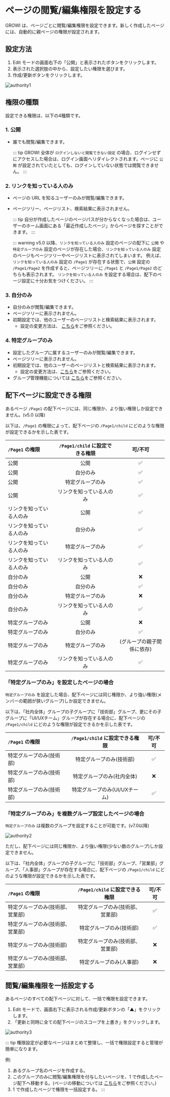 # ページの閲覧/編集権限を設定する

GROWI は、ページごとに閲覧/編集権限を設定できます。新しく作成したページには、自動的に親ページの権限が設定されます。

## 設定方法

1. Edit モードの画面右下の「公開」と表示されたボタンをクリックします。
2. 表示された選択肢の中から、設定したい権限を選びます。
3. 作成/更新ボタンをクリックします。

<img :src="$withBase('/assets/images/ja/authority1.png')" alt="authority1">

## 権限の種類

設定できる権限は、以下の4種類です。

### 1. 公開

- 誰でも閲覧/編集できます。

  ::: tip
  GROWI 全体が `ログインしないと閲覧できない設定` の場合、ログインせずにアクセスした場合は、ログイン画面へリダイレクトされます。ページに `公開` が設定されていたとしても、ログインしていない状態では閲覧できません。
  :::

### 2. リンクを知っている人のみ

- ページの URL を知るユーザーのみが閲覧/編集できます。
- ページツリー、ページリスト、検索結果に表示されません。

  ::: tip
  自分が作成したページのページパスが分からなくなった場合は、ユーザーのホーム画面にある「最近作成したページ」からページを探すことができます。
  :::

  ::: warning
  v5.0 以降、`リンクを知っている人のみ` 設定のページの配下に `公開` や `特定グループのみ` 設定のページが存在した場合、`リンクを知っている人のみ` 設定のページもページツリーやページリストに表示されてしまいます。
  例えば、`リンクを知っている人のみ` 設定の `/Page1` が存在する状態で、`公開` 設定の `/Page1/Page2` を作成すると、ページツリーに `/Page1` と `/Page1/Page2` のどちらも表示されます。
  `リンクを知っている人のみ` を設定する場合は、配下のページ設定に十分お気をつけください。
  :::

### 3. 自分のみ

- 自分のみが閲覧/編集できます。
- ページツリーに表示されません。
- 初期設定では、他のユーザーのページリストと検索結果に表示されます。
  - 設定の変更方法は、 [こちら](/ja/admin-guide/management-cookbook/security.html#ページリストと検索結果に表示するページを制御する)をご参照ください。

### 4. 特定グループのみ

- 設定したグループに属するユーザーのみが閲覧/編集できます。
- ページツリーに表示されません。
- 初期設定では、他のユーザーのページリストと検索結果に表示されます。
  - 設定の変更方法は、[こちら](/ja/admin-guide/management-cookbook/security.html#ページリストと検索結果に表示するページを制御する)をご参照ください。
- グループ管理機能については [こちら](/ja/admin-guide/management-cookbook/group.html)をご参照ください。

## 配下ページに設定できる権限

あるページ `/Page1` の配下ページには、同じ権限か、より強い権限しか設定できません。(v5.0 以降)

以下は、`/Page1` の権限によって、配下ページの `/Page1/child` にどのような権限が設定できるかを示した表です。

| `/Page1` の権限 | `/Page1/child` に設定できる権限 | 可/不可 |
|:--|:------------:|:------------:|
| 公開 | 公開 | :white_check_mark: |
| 公開 | 自分のみ | :white_check_mark: |
| 公開 | 特定グループのみ | :white_check_mark: |
| 公開 | リンクを知っている人のみ | :white_check_mark: |
| リンクを知っている人のみ | 公開 | :white_check_mark: |
| リンクを知っている人のみ | 自分のみ | :white_check_mark: |
| リンクを知っている人のみ | 特定グループのみ | :white_check_mark: |
| リンクを知っている人のみ | リンクを知っている人のみ | :white_check_mark: |
| 自分のみ | 公開 | :x: |
| 自分のみ | 自分のみ | :white_check_mark: |
| 自分のみ | 特定グループのみ | :x: |
| 自分のみ | リンクを知っている人のみ | :white_check_mark: |
| 特定グループのみ | 公開 | :x: |
| 特定グループのみ | 自分のみ | :white_check_mark: |
| 特定グループのみ | 特定グループのみ | (グループの親子関係に依存) |
| 特定グループのみ | リンクを知っている人のみ | :white_check_mark: |

### 「特定グループのみ」を設定したページの場合

`特定グループのみ` を設定した場合、配下ページには同じ権限か、より強い権限(メンバーの範囲が狭いグループ)しか設定できません。

以下は、「社内全体」グループの子グループに「技術部」グループ、更にその子グループに「UI/UXチーム」グループが存在する場合に、配下ページの `/Page1/child` にどのような権限が設定できるかを示した表です。

| `/Page1` の権限 | `/Page1/child` に設定できる権限 | 可/不可 |
|:--|:------------:|:------------:|
| 特定グループのみ(技術部) | 特定グループのみ(技術部) | :white_check_mark: |
| 特定グループのみ(技術部) | 特定グループのみ(社内全体) | :x: |
| 特定グループのみ(技術部) | 特定グループのみ(UI/UXチーム) | :white_check_mark: |

### 「特定グループのみ」を複数グループ設定したページの場合

`特定グループのみ` は複数のグループを設定することが可能です。(v7.0以降)

<img :src="$withBase('/assets/images/ja/authority2.png')" alt="authority2">

ただし、配下ページには同じ権限か、より強い権限(少ない数のグループ)しか設定できません。

以下は、「社内全体」グループの子グループに「技術部」グループ、「営業部」グループ、「人事部」グループが存在する場合に、配下ページの `/Page1/child` にどのような権限が設定できるかを示した表です。

| `/Page1` の権限                  |  `/Page1/child` に設定できる権限 |       可/不可      |  
| :------------------------------- | :------------------------------: | :----------------: |
| 特定グループのみ(技術部、営業部) | 特定グループのみ(技術部、営業部) | :white_check_mark: |  
 | 特定グループのみ(技術部、営業部) |     特定グループのみ(技術部)     | :white_check_mark: |                                 |                                  |                    |  
| 特定グループのみ(技術部)         | 特定グループのみ(技術部、営業部) |         :x:        |  
| 特定グループのみ(技術部、営業部) |     特定グループのみ(人事部)     |         :x:        |  


## 閲覧/編集権限を一括設定する

あるページのすべての配下ページに対して、一括で権限を設定できます。

1. Edit モードで、画面右下に表示される作成/更新ボタンの「▲」をクリックします。
2. 「更新と同時に全ての配下ページのスコープを上書き」をクリックします。

<img :src="$withBase('/assets/images/ja/authority3.png')" alt="authority3">

::: tip
権限設定が必要なページはまとめて整理し、一括で権限設定すると管理が簡単になります。

例:

1. あるグループ名のページを作成する。
2. このグループのみに閲覧/編集権限を付与したいページを、1 で作成したページ配下へ移動する。(ページの移動については [こちら](/ja/guide/features/page_operation.html)をご参照ください。)
3. 1 で作成したページで権限を一括設定する。
:::

